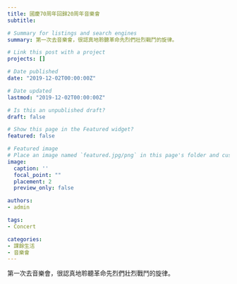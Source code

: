 ```yaml
---
title: 國慶70周年回歸20周年音樂會
subtitle: 

# Summary for listings and search engines
summary: 第一次去音樂會，很認真地聆聽革命先烈們壯烈戰鬥的旋律。

# Link this post with a project
projects: []

# Date published
date: "2019-12-02T00:00:00Z"

# Date updated
lastmod: "2019-12-02T00:00:00Z"

# Is this an unpublished draft?
draft: false

# Show this page in the Featured widget?
featured: false

# Featured image
# Place an image named `featured.jpg/png` in this page's folder and customize its options here.
image:
  caption: ''
  focal_point: ""
  placement: 2
  preview_only: false

authors:
- admin

tags:
- Concert

categories:
- 課餘生活
- 音樂會
---
```


第一次去音樂會，很認真地聆聽革命先烈們壯烈戰鬥的旋律。
